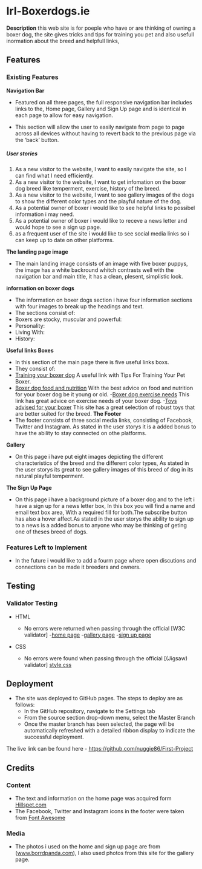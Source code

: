 # Irl-Boxerdogs.ie

__Description__
this web site is for poeple who have or are thinking of owning a boxer dog,
the site gives tricks and tips for training you pet and also usefull inormation about the breed
and helpfull links,

## Features 

### Existing Features

__Navigation Bar__
- Featured on all three pages, the full responsive navigation bar includes links to the, Home page, Gallery and Sign Up page and is identical in each page to allow for easy navigation.

- This section will allow the user to easily navigate from page to page across all devices without having to revert back to the previous page via the ‘back’ button. 

##### User stories
1. As a new visitor to the website, I want to easily navigate the site, so I can find what I need efficiently.
2. As a new visitor to the website, I want to get infomation on the boxer dog breed like temperment, exercise, history of the breed.
3. As a new visitor to the website, I want to see gallery images of the dogs to show the different color types and the playful nature of the dog. 
4. As a potential owner of boxer i would like to see helpful links to possibel information i may need.
5. As a potential owner of boxer i would like to receve a news letter and would hope to see a sign up page.
6. as a frequent user of the site i would like to see social media links so i can keep up to date on other platforms.
 

__The landing page image__
- The main landing image consists of an image with five boxer puppys, the image has a white backround whitch contrasts well with the navigation bar and main title, it has a clean, plesent, simplistic look.

__information on boxer dogs__
- The information on boxer dogs section i have four information sections with four images to break up the headings and text.
- The sections consist of:
- Boxers are stocky, muscular and powerful:
- Personality:
- Living With:
- History:

__Useful links Boxes__
- In this section of the main page there is five useful links boxs.
 - They consist of:
  - [Training your boxer dog](https://www.petassure.com/new-newsletters/tips-for-training-your-pet-boxer/) A useful link with Tips For Training Your Pet Boxer.
  - [Boxer dog food and nutrition](https://www.dogfoodadvisor.com/best-dog-foods/boxers/) With the best advice on food and nutrition for your boxer dog be it young or old.
  -[Boxer dog exercise needs](https://barkercise.com/boxer-dog-exercise-guide/) This link has great advice on exercise needs of your boxer dog.
  -[Toys advised for your boxer](https://boxerdogdiaries.com/best-toys-for-boxer-dogs/) This site has a great selection of robust toys that are better suited for the breed.
__The Footer__ 
- The footer consists of three social media links, consisting of Facebook, Twitter and Instagram.
As stated in the user storys it is a added bonus to have the ability to stay connected on othe platforms.
 
__Gallery__
- On this page i have put eight images depicting the different characteristics of the breed and the different color types, As stated in the user storys its great to see gallery images of this breed of dog in its natural playful temperment. 

__The Sign Up Page__
- On this page i have a background picture of a boxer dog and to the left i have a sign up for a news letter box, In this box you will find a name and email text box area, With a required fill for both.The subscribe button has also a hover affect.As stated in the user storys the ability to sign up to a news is a added bonus to anyone who may be thinking of geting one of theses breed of dogs.

### Features Left to Implement
- In the future i would like to add a fourm page where open discutions and connections can be made it breeders and owners.

## Testing

### Validator Testing 
- HTML
  - No errors were returned when passing through the official [W3C validator]
  -[home page]()
  -[gallery page]()
  -[sign up page]()

- CSS
  - No errors were found when passing through the official [(Jigsaw) validator]
  [style.css](http://jigsaw.w3.org/css-validator/validator$link)


## Deployment
- The site was deployed to GitHub pages. The steps to deploy are as follows: 
  - In the GitHub repository, navigate to the Settings tab 
  - From the source section drop-down menu, select the Master Branch
  - Once the master branch has been selected, the page will be automatically refreshed with a detailed ribbon display to indicate the successful deployment.   

The live link can be found here - https://github.com/nuggie86/First-Project

## Credits 

### Content
- The text and information on the home page was acquired form [Hillspet.com](https://www.hillspet.com/dog-care/dog-breeds/boxer)
- The Facebook, Twitter and Instagram icons in the footer were taken from [Font Awesome](https://fontawesome.com/)


### Media
- The photos i used on the home and sign up page are from (www.borrdpanda.com), I also used photos from this site for the gallery page.


